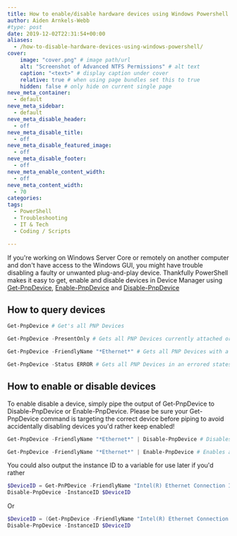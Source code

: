 ```yaml
---
title: How to enable/disable hardware devices using Windows Powershell
author: Aiden Arnkels-Webb
#type: post
date: 2019-12-02T22:31:54+00:00
aliases: 
  - /how-to-disable-hardware-devices-using-windows-powershell/
cover:
    image: "cover.png" # image path/url
    alt: "Screenshot of Advanced NTFS Permissions" # alt text
    caption: "<text>" # display caption under cover
    relative: true # when using page bundles set this to true
    hidden: false # only hide on current single page
neve_meta_container:
  - default
neve_meta_sidebar:
  - default
neve_meta_disable_header:
  - off
neve_meta_disable_title:
  - off
neve_meta_disable_featured_image:
  - off
neve_meta_disable_footer:
  - off
neve_meta_enable_content_width:
  - off
neve_meta_content_width:
  - 70
categories:
tags:
  - PowerShell
  - Troubleshooting
  - IT & Tech
  - Coding / Scripts

---
```

If you're working on Windows Server Core or remotely on another computer and don't have access to the Windows GUI, you might have trouble disabling a faulty or unwanted plug-and-play device. Thankfully PowerShell makes it easy to get, enable and disable devices in Device Manager using [Get-PnpDevice][1], [Enable-PnpDevice][2] and [Disable-PnpDevice][3]

## **How to query devices**

```powershell
Get-PnpDevice # Get's all PNP Devices

Get-PnpDevice -PresentOnly # Gets all PNP Devices currently attached or physically present in the system

Get-PnpDevice -FriendlyName "*Ethernet*" # Gets all PNP Devices with a name containing "Ethernet"

Get-PnpDevice -Status ERROR # Gets all PNP Devices in an errored states
```

## **How to enable or disable devices**

To enable disable a device, simply pipe the output of Get-PnpDevice to Disable-PnpDevice or Enable-PnpDevice. Please be sure your Get-PnpDevice command is targeting the correct device before piping to avoid accidentally disabling devices you'd rather keep enabled!

```powershell
Get-PnpDevice -FriendlyName "*Ethernet*" | Disable-PnpDevice # Disables all PNP Devices with a name containing "Ethernet"

Get-PnpDevice -FriendlyName "*Ethernet*" | Enable-PnpDevice # Enables all PNP Devices with a name containing "Ethernet"
```

You could also output the instance ID to a variable for use later if you'd rather

```powershell
$DeviceID = Get-PnPDevice -FriendlyName "Intel(R) Ethernet Connection I217-V" | Select-Object InstanceID
Disable-PnpDevice -InstanceID $DeviceID
```

Or

```powershell
$DeviceID = (Get-PnpDevice -FriendlyName "Intel(R) Ethernet Connection I217-V").InstanceID
Disable-PnpDevice -InstanceID $DeviceID
```

 [1]: https://docs.microsoft.com/en-us/powershell/module/pnpdevice/get-pnpdevice?view=win10-ps
 [2]: https://docs.microsoft.com/en-us/powershell/module/pnpdevice/enable-pnpdevice?view=win10-ps
 [3]: https://docs.microsoft.com/en-us/powershell/module/pnpdevice/disable-pnpdevice?view=win10-ps
